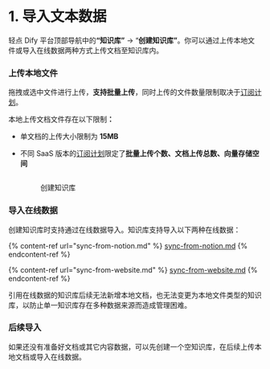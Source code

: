 # 1. 导入文本数据

轻点 Dify 平台顶部导航中&#x7684;**“知识库”** → “**创建知识库”**。你可以通过上传本地文件或导入在线数据两种方式上传文档至知识库内。

### **上传本地文件**

拖拽或选中文件进行上传，**支持批量上传**，同时上传的文件数量限制取决于[订阅计划](https://dify.ai/pricing)。

本地上传文档文件存在以下限&#x5236;**：**

* 单文档的上传大小限制为 **15MB**
*   不同 SaaS 版本的[订阅计划](https://dify.ai/pricing)限定了**批量上传个数、文档上传总数、向量存储空间**



    <figure><img src="https://assets-docs.dify.ai/2025/01/22064cb61356e4c005c4072d5d066cf6.png" alt=""><figcaption><p>创建知识库</p></figcaption></figure>

### **导入在线数据**

创建知识库时支持通过在线数据导入。知识库支持导入以下两种在线数据：

{% content-ref url="sync-from-notion.md" %}
[sync-from-notion.md](sync-from-notion.md)
{% endcontent-ref %}

{% content-ref url="sync-from-website.md" %}
[sync-from-website.md](sync-from-website.md)
{% endcontent-ref %}

引用在线数据的知识库后续无法新增本地文档，也无法变更为本地文件类型的知识库，以防止单一知识库存在多种数据来源而造成管理困难。

### 后续导入

如果还没有准备好文档或其它内容数据，可以先创建一个空知识库，在后续上传本地文档或导入在线数据。



